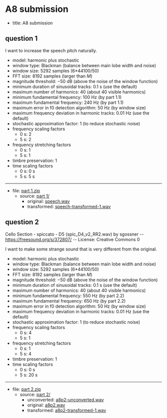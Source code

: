 # A8 submission

- title: A8 submission

## question 1

I want to increase the speech pitch naturally.

- model: harmonic plus stochastic
- window type: Blackman \(balance between main lobe width and noise\)
- window size: 5292 samples \(6\*44100/50\)
- FFT size: 8192 samples \(larger than _M_\)
- magnitude threshold: −50 dB \(above the noise of the window function\)
- minimum duration of sinusoidal tracks: 0.1 s \(use the default\)
- maximum number of harmonics: 40 \(about 40 visible harmonics\)
- minimum fundamental frequency: 100 Hz \(by part 1.1\)
- maximum fundamental frequency: 240 Hz \(by part 1.1\)
- maximum error in f0 detection algorithm: 50 Hz \(by window size\)
- maximum frequency deviation in harmonic tracks: 0.01 Hz \(use the default\)
- stochastic approximation factor: 1 \(to reduce stochastic noise\)
- frequency scaling factors
  - 0 s: 2
  - 5 s: 2
- frequency stretching factors
  - 0 s: 1
  - 5 s: 1
- timbre preservation: 1
- time scaling factors
  - 0 s: 0 s
  - 5 s: 5 s

---

- file: [part 1.zip](part%201.zip)
  - source: [part 1/](part%201/)
    - original: [speech.wav](part%201/speech.wav)
    - transformed: [speech-transformed-1.wav](part%201/speech-transformed-1.wav)

## question 2

Cello Section - spiccato - D5 \(spic_D4_v2_RR2.wav\) by sgossner -- <https://freesound.org/s/372807/> -- License: Creative Commons 0

I want to make some strange sound that is very different from the original.

- model: harmonic plus stochastic
- window type: Blackman \(balance between main lobe width and noise\)
- window size: 5292 samples \(6\*44100/50\)
- FFT size: 8192 samples \(larger than _M_\)
- magnitude threshold: −50 dB \(above the noise of the window function\)
- minimum duration of sinusoidal tracks: 0.1 s \(use the default\)
- maximum number of harmonics: 40 \(about 40 visible harmonics\)
- minimum fundamental frequency: 550 Hz \(by part 2.2\)
- maximum fundamental frequency: 650 Hz \(by part 2.2\)
- maximum error in f0 detection algorithm: 50 Hz \(by window size\)
- maximum frequency deviation in harmonic tracks: 0.01 Hz \(use the default\)
- stochastic approximation factor: 1 \(to reduce stochastic noise\)
- frequency scaling factors
  - 0 s: 4
  - 5 s: 1
- frequency stretching factors
  - 0 s: 1
  - 5 s: 4
- timbre preservation: 1
- time scaling factors
  - 0 s: 0 s
  - 5 s: 20 s

---

- file: [part 2.zip](part%202.zip)
  - source: [part 2/](part%202/)
    - unconverted: [a8p2-unconverted.wav](part%202/a8p2-unconverted.wav)
    - original: [a8p2.wav](part%202/a8p2.wav)
    - transformed: [a8p2-transformed-1.wav](part%202/a8p2-transformed-1.wav)
